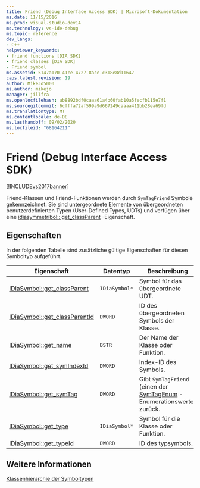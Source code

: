 ```yaml
---
title: Friend (Debug Interface Access SDK) | Microsoft-Dokumentation
ms.date: 11/15/2016
ms.prod: visual-studio-dev14
ms.technology: vs-ide-debug
ms.topic: reference
dev_langs:
- C++
helpviewer_keywords:
- friend functions [DIA SDK]
- friend classes [DIA SDK]
- Friend symbol
ms.assetid: 5147a170-41ce-4727-8ace-c318e8d11647
caps.latest.revision: 19
author: MikeJo5000
ms.author: mikejo
manager: jillfra
ms.openlocfilehash: ab8892bdf0caaa61a4b60fab10a5fecfb115e7f1
ms.sourcegitcommit: 6cfffa72af599a9d667249caaaa411bb28ea69fd
ms.translationtype: MT
ms.contentlocale: de-DE
ms.lasthandoff: 09/02/2020
ms.locfileid: "68164211"
---
```

# <a name="friend-debug-interface-access-sdk"></a>Friend (Debug Interface Access SDK)
[!INCLUDE[vs2017banner](../../includes/vs2017banner.md)]

Friend-Klassen und Friend-Funktionen werden durch `SymTagFriend` Symbole gekennzeichnet. Sie sind untergeordnete Elemente von übergeordneten benutzerdefinierten Typen (User-Defined Types, UDTs) und verfügen über eine [idiasymmetribol:: get_classParent](../../debugger/debug-interface-access/idiasymbol-get-classparent.md) -Eigenschaft.  
  
## <a name="properties"></a>Eigenschaften  
 In der folgenden Tabelle sind zusätzliche gültige Eigenschaften für diesen Symboltyp aufgeführt.  
  
|Eigenschaft|Datentyp|Beschreibung|  
|--------------|---------------|-----------------|  
|[IDiaSymbol::get_classParent](../../debugger/debug-interface-access/idiasymbol-get-classparent.md)|`IDiaSymbol*`|Symbol für das übergeordnete UDT.|  
|[IDiaSymbol::get_classParentId](../../debugger/debug-interface-access/idiasymbol-get-classparentid.md)|`DWORD`|ID des übergeordneten Symbols der Klasse.|  
|[IDiaSymbol::get_name](../../debugger/debug-interface-access/idiasymbol-get-name.md)|`BSTR`|Der Name der Klasse oder Funktion.|  
|[IDiaSymbol::get_symIndexId](../../debugger/debug-interface-access/idiasymbol-get-symindexid.md)|`DWORD`|Index-ID des Symbols.|  
|[IDiaSymbol::get_symTag](../../debugger/debug-interface-access/idiasymbol-get-symtag.md)|`DWORD`|Gibt `SymTagFriend` (einen der [SymTagEnum](../../debugger/debug-interface-access/symtagenum.md) -Enumerationswerte) zurück.|  
|[IDiaSymbol::get_type](../../debugger/debug-interface-access/idiasymbol-get-type.md)|`IDiaSymbol*`|Symbol für die Klasse oder Funktion.|  
|[IDiaSymbol::get_typeId](../../debugger/debug-interface-access/idiasymbol-get-typeid.md)|`DWORD`|ID des typsymbols.|  
  
## <a name="see-also"></a>Weitere Informationen  
 [Klassenhierarchie der Symboltypen](../../debugger/debug-interface-access/class-hierarchy-of-symbol-types.md)
